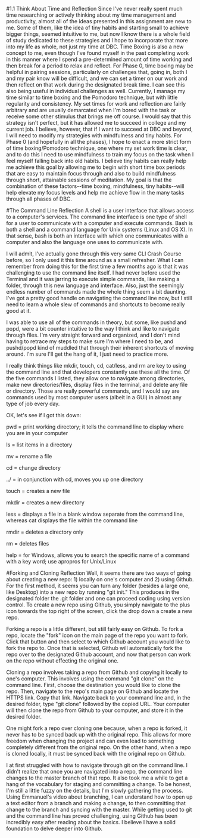 #1.1 Think About Time and Reflection
Since I've never really spent much time researching or actively thinking about my time management and productivity, almost all of the ideas presented in this assignment are new to me. Some of them, like the idea of tiny habits and starting small to achieve bigger things, seemed intuitive to me, but now I know there is a whole field of study dedicated to these strategies and I hope to incorporate that more into my life as whole, not just my time at DBC. Time Boxing is also a new concept to me, even though I've found myself in the past completing work in this manner where I spend a pre-determined amount of time working and then break for a period to relax and reflect. For Phase 0, time boxing may be helpful in pairing sessions, particularly on challenges that, going in, both I and my pair know will be difficult, and we can set a timer on our work and then reflect on that work during the designated break time. I can see this also being useful in individual challenges as well. Currently, I manage my time similar to time boxing and the Pomodoro technique, but with little regularity and consistency. My set times for work and reflection are fairly arbitrary and are usually demarcated when I'm bored with the task or receive some other stimulus that brings me off course. I would say that this strategy isn't perfect, but it has allowed me to succeed in college and my current job. I believe, however, that if I want to succeed at DBC and beyond, I will need to modify my strategies with mindfulness and tiny habits. For Phase 0 (and hopefully in all the phases), I hope to enact a more strict form of time boxing/Pomodoro technique, one where my set work time is clear, and to do this I need to use mindfulness to train my focus on the task when I feel myself falling back into old habits. I believe tiny habits can really help me achieve this goal by allowing me to begin with short time box periods that are easy to maintain focus through and also to build mindfulness through short, attainable sessions of meditation. My goal is that the combination of these factors--time boxing, mindfulness, tiny habits--will help elevate my focus levels and help me achieve flow in the many tasks through all phases of DBC.

#The Command Line Reflection
A shell is a user interface that allows access to a computer's services. The command line interface is one type of shell for a user to communicate with a computer and execute commands. Bash is both a shell and a command language for Unix systems (Linux and OS X). In that sense, bash is both an interface with which one communicates with a computer and also the language one uses to communicate with.

I will admit, I've actually gone through this very same CLI Crash Course before, so I only used it this time around as a small refresher. What I can remember from doing this for the first time a few months ago is that it was challenging to use the command line itself. I had never before used the Terminal and it was jarring to execute simple commands, like making a folder, through this new language and interface. Also, just the seemingly endless number of commands made the whole thing seem a bit daunting. I've got a pretty good handle on navigating the command line now, but I still need to learn a whole slew of commands and shortcuts to become really good at it.

I was able to use all of the commands in theory, but some, like pushd and popd, were a bit counter intuitive to the way I think and like to navigate through files. I'm very straight forward and organized, and I don't mind having to retrace my steps to make sure I'm where I need to be, and pushd/popd kind of muddled that through their inherent shortcuts of moving around. I'm sure I'll get the hang of it, I just need to practice more.

I really think things like mkdir, touch, cd, cat/less, and rm are key to using the command line and that developers constantly use these all the time. Of the five commands I listed, they allow one to navigate among directories, make new directories/files, display files in the terminal, and delete any file or directory. Those are really powerful commands, and I would say are commands used by most computer users (albeit in a GUI) in almost any type of job every day.

OK, let's see if I got this down:

pwd = print working directory; it tells the command line to display where you are in your computer

ls = list items in a directory

mv = rename a file

cd = change directory

../ = in conjunction with cd, moves you up one directory

touch = creates a new file

mkdir = creates a new directory

less = displays a file in a blank window separate from the command line, whereas cat displays the file within the command line

rmdir = deletes a directory only

rm = deletes files

help = for Windows, allows you to search the specific name of a command with a key word; use apropros for Unix/Linux

#Forking and Cloning Reflection
Well, it seems there are two ways of going about creating a new repo: 1) locally on one's computer and 2) using Github. For the first method, it seems you can turn any folder (besides a large one, like Desktop) into a new repo by running "git init." This produces in the designated folder the .git folder and one can proceed coding using version control. To create a new repo using Github, you simply navigate to the plus icon towards the top right of the screen, click the drop down a create a new repo.

Forking a repo is a little different, but still fairly easy on Github. To fork a repo, locate the "fork" icon on the main page of the repo you want to fork. Click that button and then select to which Github account you would like to fork the repo to. Once that is selected, Github will automatically fork the repo over to the designated Github account, and now that person can work on the repo without effecting the original one.

Cloning a repo involves taking a repo from Github and copying it locally to one's computer. This involves using the command "git clone" on the command line. First, choose the destination you would like to clone the repo. Then, navigate to the repo's main page on Github and locate the HTTPS link. Copy that link. Navigate back to your command line and, in the desired folder, type "git clone" followed by the copied URL. Your computer will then clone the repo from Github to your computer, and store it in the desired folder.

One might fork a repo over cloning one because, when a repo is forked, it never has to be synced back up with the original repo. This allows for more freedom when changing the project and can even lead to something completely different from the original repo. On the other hand, when a repo is cloned locally, it must be synced back with the original repo on Github.

I at first struggled with how to navigate through git on the command line. I didn't realize that once you are navigated into a repo, the command line changes to the master branch of that repo. It also took me a while to get a hang of the vocabulary for staging and committing a change. To be honest, I'm still a little fuzzy on the details, but I'm slowly gathering the process. Using Emmanuel's video about branching, I can understand how to open up a text editor from a branch and making a change, to then committing that change to the branch and syncing with the master. While getting used to git and the command line has proved challenging, using Github has been incredibly easy after reading about the basics. I believe I have a solid foundation to delve deeper into Github.